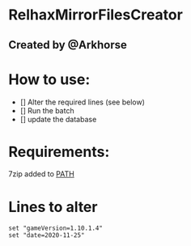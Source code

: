 # RelhaxMirrorFilesCreator
## Created by @Arkhorse

# How to use:

- [] Alter the required lines (see below)
- [] Run the batch
- [] update the database

# Requirements:

7zip added to [PATH](https://helpdeskgeek.com/windows-10/add-windows-path-environment-variable/)

# Lines to alter

```
set "gameVersion=1.10.1.4"
set "date=2020-11-25"
```
